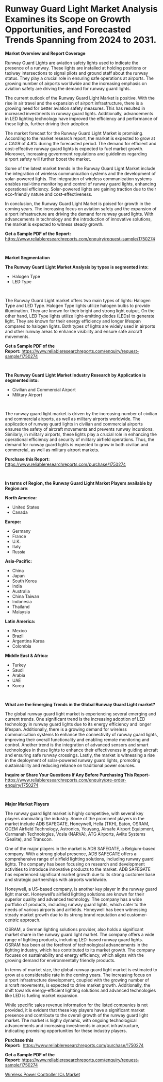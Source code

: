 <p><h1>Runway Guard Light Market Analysis Examines its Scope on Growth Opportunities, and Forecasted Trends Spanning from 2024 to 2031.</h1></p><p><strong>Market Overview and Report Coverage</strong></p>
<p><p>Runway Guard Lights are aviation safety lights used to indicate the presence of a runway. These lights are installed at holding positions or taxiway intersections to signal pilots and ground staff about the runway status. They play a crucial role in ensuring safe operations at airports. The growing number of airports worldwide and the increasing emphasis on aviation safety are driving the demand for runway guard lights.</p><p>The current outlook of the Runway Guard Light Market is positive. With the rise in air travel and the expansion of airport infrastructure, there is a growing need for better aviation safety measures. This has resulted in increased investments in runway guard lights. Additionally, advancements in LED lighting technology have improved the efficiency and performance of these lights, further driving their adoption.</p><p>The market forecast for the Runway Guard Light Market is promising. According to the market research report, the market is expected to grow at a CAGR of 4.8% during the forecasted period. The demand for efficient and cost-effective runway guard lights is expected to fuel market growth. Moreover, increasing government regulations and guidelines regarding airport safety will further boost the market.</p><p>Some of the latest market trends in the Runway Guard Light Market include the integration of wireless communication systems and the development of solar-powered lights. The integration of wireless communication systems enables real-time monitoring and control of runway guard lights, enhancing operational efficiency. Solar-powered lights are gaining traction due to their eco-friendly nature and cost-effectiveness.</p><p>In conclusion, the Runway Guard Light Market is poised for growth in the coming years. The increasing focus on aviation safety and the expansion of airport infrastructure are driving the demand for runway guard lights. With advancements in technology and the introduction of innovative solutions, the market is expected to witness steady growth.</p></p>
<p><strong>Get a Sample PDF of the Report:</strong> <a href="https://www.reliableresearchreports.com/enquiry/request-sample/1750274">https://www.reliableresearchreports.com/enquiry/request-sample/1750274</a></p>
<p>&nbsp;</p>
<p><strong>Market Segmentation</strong></p>
<p><strong>The Runway Guard Light Market Analysis by types is segmented into:</strong></p>
<p><ul><li>Halogen Type</li><li>LED Type</li></ul></p>
<p>&nbsp;</p>
<p><p>The Runway Guard Light market offers two main types of lights: Halogen Type and LED Type. Halogen Type lights utilize halogen bulbs to provide illumination. They are known for their bright and strong light output. On the other hand, LED Type lights utilize light-emitting diodes (LEDs) to generate light. They are known for their energy efficiency and longer lifespan compared to halogen lights. Both types of lights are widely used in airports and other runway areas to enhance visibility and ensure safe aircraft movements.</p></p>
<p><strong>Get a Sample PDF of the Report:</strong>&nbsp;<a href="https://www.reliableresearchreports.com/enquiry/request-sample/1750274">https://www.reliableresearchreports.com/enquiry/request-sample/1750274</a></p>
<p>&nbsp;</p>
<p><strong>The Runway Guard Light Market Industry Research by Application is segmented into:</strong></p>
<p><ul><li>Civilian and Commercial Airport</li><li>Military Airport</li></ul></p>
<p>&nbsp;</p>
<p><p>The runway guard light market is driven by the increasing number of civilian and commercial airports, as well as military airports worldwide. The application of runway guard lights in civilian and commercial airports ensures the safety of aircraft movements and prevents runway incursions. Similarly, in military airports, these lights play a crucial role in enhancing the operational efficiency and security of military airfield operations. Thus, the demand for runway guard lights is expected to grow in both civilian and commercial, as well as military airport markets.</p></p>
<p><strong>Purchase this Report:</strong>&nbsp; <a href="https://www.reliableresearchreports.com/purchase/1750274">https://www.reliableresearchreports.com/purchase/1750274</a></p>
<p>&nbsp;</p>
<p><strong>In terms of Region, the Runway Guard Light Market Players available by Region are:</strong></p>
<p>
    <p> <strong> North America: </strong>
        <ul>
            <li>United States</li>
            <li>Canada</li>
        </ul>
        </p> 
    <p> <strong> Europe: </strong>
        <ul>
            <li>Germany</li>
            <li>France</li>
            <li>U.K.</li>
            <li>Italy</li>
            <li>Russia</li>
        </ul>
        </p> 
    <p> <strong> Asia-Pacific: </strong>
        <ul>
            <li>China</li>
            <li>Japan</li>
            <li>South Korea</li>
            <li>India</li>
            <li>Australia</li>
            <li>China Taiwan</li>
            <li>Indonesia</li>
            <li>Thailand</li>
            <li>Malaysia</li>
        </ul>
        </p> 
    <p> <strong> Latin America: </strong>
        <ul>
            <li>Mexico</li>
            <li>Brazil</li>
            <li>Argentina Korea</li>
            <li>Colombia</li>
        </ul>
        </p> 
    <p> <strong> Middle East & Africa: </strong>
        <ul>
            <li>Turkey</li>
            <li>Saudi</li>
            <li>Arabia</li>
            <li>UAE</li>
            <li>Korea</li>
        </ul>
    </p>
    </p>
<p>&nbsp;</p>
<p><strong>What are the Emerging Trends in the Global Runway Guard Light market?</strong></p>
<p><p>The global runway guard light market is experiencing several emerging and current trends. One significant trend is the increasing adoption of LED technology in runway guard lights due to its energy efficiency and longer lifespan. Additionally, there is a growing demand for wireless communication systems to enhance the connectivity of runway guard lights, improving their overall functionality and enabling remote monitoring and control. Another trend is the integration of advanced sensors and smart technologies in these lights to enhance their effectiveness in guiding aircraft and ensuring safe runway crossings. Lastly, the market is witnessing a rise in the deployment of solar-powered runway guard lights, promoting sustainability and reducing reliance on traditional power sources.</p></p>
<p><strong>Inquire or Share Your Questions If Any Before Purchasing This Report</strong>- <a href="https://www.reliableresearchreports.com/enquiry/pre-order-enquiry/1750274">https://www.reliableresearchreports.com/enquiry/pre-order-enquiry/1750274</a></p>
<p>&nbsp;</p>
<p><strong>Major Market Players</strong></p>
<p><p>The runway guard light market is highly competitive, with several key players dominating the industry. Some of the prominent players in the market include ADB SAFEGATE, Honeywell, Hella (TKH), Eaton, OSRAM, OCEM Airfield Technology, Astronics, Youyang, Airsafe Airport Equipment, Carmanah Technologies, Vosla (NARVA), ATG Airports, Avlite Systems (Sealite), and Transcon.</p><p>One of the major players in the market is ADB SAFEGATE, a Belgium-based company. With a strong global presence, ADB SAFEGATE offers a comprehensive range of airfield lighting solutions, including runway guard lights. The company has been focusing on research and development activities to introduce innovative products to the market. ADB SAFEGATE has experienced significant market growth due to its strong customer base and strategic partnerships with airports worldwide.</p><p>Honeywell, a US-based company, is another key player in the runway guard light market. Honeywell’s airfield lighting solutions are known for their superior quality and advanced technology. The company has a wide portfolio of products, including runway guard lights, which cater to the needs of various airports and airfields. Honeywell has been witnessing steady market growth due to its strong brand reputation and customer-centric approach.</p><p>OSRAM, a German lighting solutions provider, also holds a significant market share in the runway guard light market. The company offers a wide range of lighting products, including LED-based runway guard lights. OSRAM has been at the forefront of technological advancements in the lighting industry, which has contributed to its market growth. The company focuses on sustainability and energy efficiency, which aligns with the growing demand for environmentally friendly products.</p><p>In terms of market size, the global runway guard light market is estimated to grow at a considerable rate in the coming years. The increasing focus on airport infrastructure development, coupled with the growing number of aircraft movements, is expected to drive market growth. Additionally, the shift towards energy-efficient lighting solutions and advanced technologies like LED is fueling market expansion.</p><p>While specific sales revenue information for the listed companies is not provided, it is evident that these key players have a significant market presence and contribute to the overall growth of the runway guard light market. The market is highly dynamic, with ongoing technological advancements and increasing investments in airport infrastructure, indicating promising opportunities for these industry players.</p></p>
<p><strong>Purchase this Report:</strong>&nbsp;&nbsp;<a href="https://www.reliableresearchreports.com/purchase/1750274">https://www.reliableresearchreports.com/purchase/1750274</a></p>
<p></p>
<p><strong>Get a Sample PDF of the Report:</strong>&nbsp;<a href="https://www.reliableresearchreports.com/enquiry/request-sample/1750274">https://www.reliableresearchreports.com/enquiry/request-sample/1750274</a></p>
<p><p><a href="https://github.com/melchekhinf/Market-Research-Report-List-2/blob/main/wireless-power-controller-ics-market.md">Wireless Power Controller ICs Market</a></p></p>